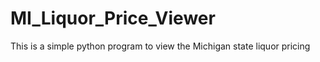 MI_Liquor_Price_Viewer
======================

This is a simple python program to view the Michigan state liquor pricing

